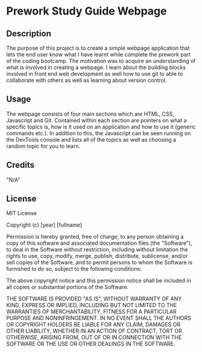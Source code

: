 # Prework Study Guide Webpage

## Description

The purpose of this project is to create a simple webpage application that lets the end user know what I have learnt while complete the prework part of the coding bootcamp. The motivation was to acquire an understanding of what is involved in creating a webpage. I learn about the building blocks involved in front end web development as well how to use git to able to collaborate with others as well as learning about version control.


## Usage

The webpage consists of four main sections which are HTML, CSS, Javascript and Git. Contained within each section are pointers on what a specific topics is, how is it used on an application and how to use it (generic commands etc.). In addition to this, the Javascript can be seen running on the DevTools console and lists all of the topics as well as choosing a random topic for you to learn.

## Credits

"N/A"

## License

MIT License

Copyright (c) [year] [fullname]

Permission is hereby granted, free of charge, to any person obtaining a copy
of this software and associated documentation files (the "Software"), to deal
in the Software without restriction, including without limitation the rights
to use, copy, modify, merge, publish, distribute, sublicense, and/or sell
copies of the Software, and to permit persons to whom the Software is
furnished to do so, subject to the following conditions:

The above copyright notice and this permission notice shall be included in all
copies or substantial portions of the Software.

THE SOFTWARE IS PROVIDED "AS IS", WITHOUT WARRANTY OF ANY KIND, EXPRESS OR
IMPLIED, INCLUDING BUT NOT LIMITED TO THE WARRANTIES OF MERCHANTABILITY,
FITNESS FOR A PARTICULAR PURPOSE AND NONINFRINGEMENT. IN NO EVENT SHALL THE
AUTHORS OR COPYRIGHT HOLDERS BE LIABLE FOR ANY CLAIM, DAMAGES OR OTHER
LIABILITY, WHETHER IN AN ACTION OF CONTRACT, TORT OR OTHERWISE, ARISING FROM,
OUT OF OR IN CONNECTION WITH THE SOFTWARE OR THE USE OR OTHER DEALINGS IN THE
SOFTWARE.

